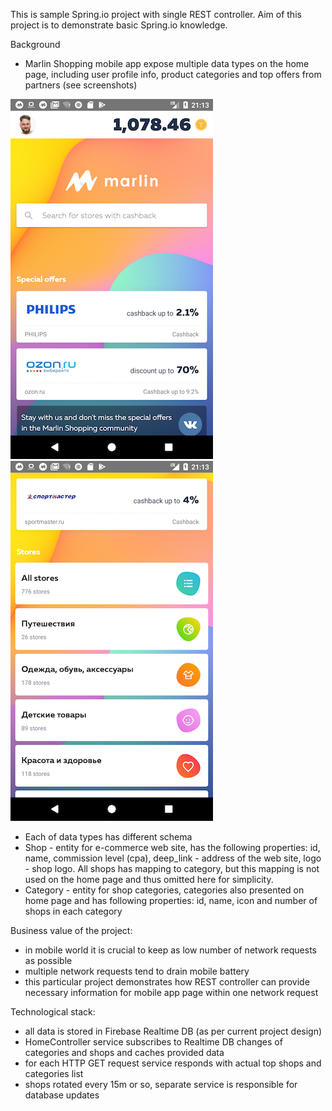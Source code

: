 This is sample Spring.io project with single REST controller.
Aim of this project is to demonstrate basic Spring.io knowledge.

Background
- Marlin Shopping mobile app expose multiple data types on the home page, including user profile info, 
product categories and top offers from partners (see screenshots)

![Home page with sops](https://github.com/suntehnik/spring-kotlin-demo/blob/master/Screenshot_1536689588.png)
![Home page scrolled down to categories](https://github.com/suntehnik/spring-kotlin-demo/blob/master/Screenshot_1536689603.png)
- Each of data types has different schema
- Shop - entity for e-commerce web site, has the following properties: id, name, commission level (cpa), 
deep_link - address of the web site, logo - shop logo. All shops has mapping to category, but this mapping is not used 
on the home page and thus omitted here for simplicity.
- Category - entity for shop categories, categories also presented on home page and has following properties:
id, name, icon and number of shops in each category

Business value of the project:
- in mobile world it is crucial to keep as low number of network requests as possible
- multiple network requests tend to drain mobile battery
- this particular project demonstrates how REST controller can provide necessary information for mobile app page 
within one network request

Technological stack:
- all data is stored in Firebase Realtime DB (as per current project design)
- HomeController service subscribes to Realtime DB changes of categories and shops and caches provided data
- for each HTTP GET request service responds with actual top shops and categories list
- shops rotated every 15m or so, separate service is responsible for database updates
